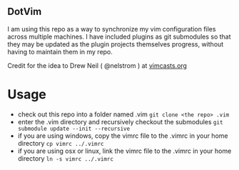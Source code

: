 DotVim
------
I am using this repo as a way to synchronize my vim configuration files across multiple machines. I have included plugins as git submodules so that they may be updated as the plugin projects themselves progress, without having to maintain them in my repo.

Credit for the idea to Drew Neil ( @nelstrom ) at [vimcasts.org](http://vimcasts.org/episodes/synchronizing-plugins-with-git-submodules-and-pathogen/)

Usage
=====
* check out this repo into a folder named .vim
	`git clone <the repo> .vim`
* enter the .vim directory and recursively checkout the submodules
	`git submodule update --init --recursive`
* if you are using windows, copy the vimrc file to the .vimrc in your home directory
	`cp vimrc ../.vimrc`
* if you are using osx or linux, link the vimrc file to the .vimrc in your home directory
	`ln -s vimrc ../.vimrc`

